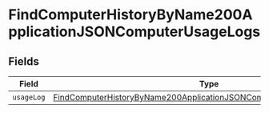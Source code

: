 # FindComputerHistoryByName200ApplicationJSONComputerUsageLogs


## Fields

| Field                                                                                                                                                                   | Type                                                                                                                                                                    | Required                                                                                                                                                                | Description                                                                                                                                                             |
| ----------------------------------------------------------------------------------------------------------------------------------------------------------------------- | ----------------------------------------------------------------------------------------------------------------------------------------------------------------------- | ----------------------------------------------------------------------------------------------------------------------------------------------------------------------- | ----------------------------------------------------------------------------------------------------------------------------------------------------------------------- |
| `usageLog`                                                                                                                                                              | [FindComputerHistoryByName200ApplicationJSONComputerUsageLogsUsageLog](../../models/operations/findcomputerhistorybyname200applicationjsoncomputerusagelogsusagelog.md) | :heavy_minus_sign:                                                                                                                                                      | N/A                                                                                                                                                                     |
